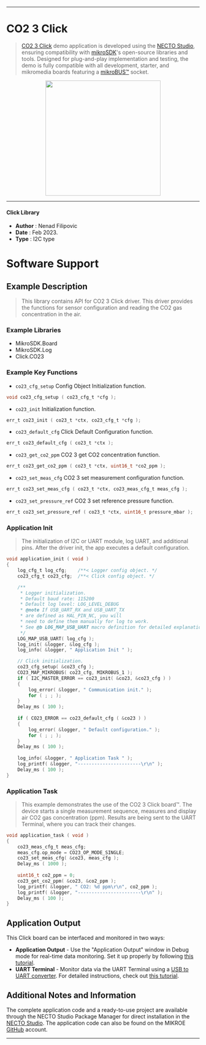 
---
# CO2 3 Click

> [CO2 3 Click](https://www.mikroe.com/?pid_product=MIKROE-5646) demo application is developed using
the [NECTO Studio](https://www.mikroe.com/necto), ensuring compatibility with [mikroSDK](https://www.mikroe.com/mikrosdk)'s
open-source libraries and tools. Designed for plug-and-play implementation and testing, the demo is fully compatible with
all development, starter, and mikromedia boards featuring a [mikroBUS&trade;](https://www.mikroe.com/mikrobus) socket.

<p align="center">
  <img src="https://www.mikroe.com/?pid_product=MIKROE-5646&image=1" height=300px>
</p>

---

#### Click Library

- **Author**        : Nenad Filipovic
- **Date**          : Feb 2023.
- **Type**          : I2C type

# Software Support

## Example Description

> This library contains API for CO2 3 Click driver.
> This driver provides the functions for sensor configuration 
> and reading the CO2 gas concentration in the air.

### Example Libraries

- MikroSDK.Board
- MikroSDK.Log
- Click.CO23

### Example Key Functions

- `co23_cfg_setup` Config Object Initialization function.
```c
void co23_cfg_setup ( co23_cfg_t *cfg );
```

- `co23_init` Initialization function.
```c
err_t co23_init ( co23_t *ctx, co23_cfg_t *cfg );
```

- `co23_default_cfg` Click Default Configuration function.
```c
err_t co23_default_cfg ( co23_t *ctx );
```

- `co23_get_co2_ppm` CO2 3 get CO2 concentration function.
```c
err_t co23_get_co2_ppm ( co23_t *ctx, uint16_t *co2_ppm );
```

- `co23_set_meas_cfg` CO2 3 set measurement configuration function.
```c
err_t co23_set_meas_cfg ( co23_t *ctx, co23_meas_cfg_t meas_cfg );
```

- `co23_set_pressure_ref`  CO2 3 set reference pressure function.
```c
err_t co23_set_pressure_ref ( co23_t *ctx, uint16_t pressure_mbar );
```

### Application Init

> The initialization of I2C or UART module, log UART, and additional pins.
> After the driver init, the app executes a default configuration.

```c
void application_init ( void ) 
{
    log_cfg_t log_cfg;    /**< Logger config object. */
    co23_cfg_t co23_cfg;  /**< Click config object. */

    /** 
     * Logger initialization.
     * Default baud rate: 115200
     * Default log level: LOG_LEVEL_DEBUG
     * @note If USB_UART_RX and USB_UART_TX 
     * are defined as HAL_PIN_NC, you will 
     * need to define them manually for log to work. 
     * See @b LOG_MAP_USB_UART macro definition for detailed explanation.
     */
    LOG_MAP_USB_UART( log_cfg );
    log_init( &logger, &log_cfg );
    log_info( &logger, " Application Init " );

    // Click initialization.
    co23_cfg_setup( &co23_cfg );
    CO23_MAP_MIKROBUS( co23_cfg, MIKROBUS_1 );
    if ( I2C_MASTER_ERROR == co23_init( &co23, &co23_cfg ) ) 
    {
        log_error( &logger, " Communication init." );
        for ( ; ; );
    }
    Delay_ms ( 100 );
    
    if ( CO23_ERROR == co23_default_cfg ( &co23 ) )
    {
        log_error( &logger, " Default configuration." );
        for ( ; ; );
    }
    Delay_ms ( 100 );
    
    log_info( &logger, " Application Task " );
    log_printf( &logger, "-----------------------\r\n" );
    Delay_ms ( 100 );
}
```

### Application Task

> This example demonstrates the use of the CO2 3 Click board&trade;.
> The device starts a single measurement sequence,
> measures and display air CO2 gas concentration (ppm).
> Results are being sent to the UART Terminal, where you can track their changes.

```c
void application_task ( void ) 
{     
    co23_meas_cfg_t meas_cfg;
    meas_cfg.op_mode = CO23_OP_MODE_SINGLE;
    co23_set_meas_cfg( &co23, meas_cfg );
    Delay_ms ( 1000 );
    
    uint16_t co2_ppm = 0;
    co23_get_co2_ppm( &co23, &co2_ppm );
    log_printf( &logger, " CO2: %d ppm\r\n", co2_ppm );
    log_printf( &logger, "-----------------------\r\n" );
    Delay_ms ( 100 );
}
```

## Application Output

This Click board can be interfaced and monitored in two ways:
- **Application Output** - Use the "Application Output" window in Debug mode for real-time data monitoring.
Set it up properly by following [this tutorial](https://www.youtube.com/watch?v=ta5yyk1Woy4).
- **UART Terminal** - Monitor data via the UART Terminal using
a [USB to UART converter](https://www.mikroe.com/click/interface/usb?interface*=uart,uart). For detailed instructions,
check out [this tutorial](https://help.mikroe.com/necto/v2/Getting%20Started/Tools/UARTTerminalTool).

## Additional Notes and Information

The complete application code and a ready-to-use project are available through the NECTO Studio Package Manager for 
direct installation in the [NECTO Studio](https://www.mikroe.com/necto). The application code can also be found on
the MIKROE [GitHub](https://github.com/MikroElektronika/mikrosdk_click_v2) account.

---
